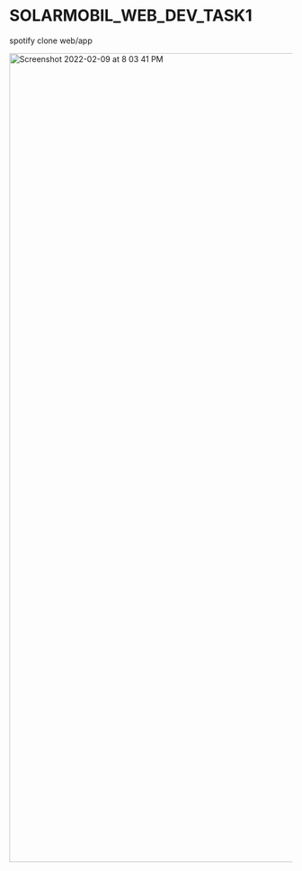 # SOLARMOBIL_WEB_DEV_TASK1
spotify clone web/app

<img width="1440" alt="Screenshot 2022-02-09 at 8 03 41 PM" src="https://user-images.githubusercontent.com/75842497/153228266-fec3bf1d-2431-4feb-b862-6dd167c14b30.png">

